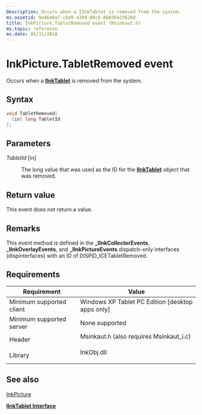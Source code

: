 ```yaml
---
Description: Occurs when a IInkTablet is removed from the system.
ms.assetid: 9a4640a7-cbd9-4304-88c6-86036423628d
title: InkPicture.TabletRemoved event (Msinkaut.h)
ms.topic: reference
ms.date: 05/31/2018
---
```


# InkPicture.TabletRemoved event

Occurs when a [**IInkTablet**](/windows/desktop/api/msinkaut/nn-msinkaut-iinktablet) is removed from the system.

## Syntax


```C++
void TabletRemoved(
  [in] long TabletId
);
```



## Parameters

<dl> <dt>

*TabletId* \[in\]
</dt> <dd>

The long value that was used as the ID for the [**IInkTablet**](/windows/desktop/api/msinkaut/nn-msinkaut-iinktablet) object that was removed.

</dd> </dl>

## Return value

This event does not return a value.

## Remarks

This event method is defined in the **\_IInkCollectorEvents**, **\_IInkOverlayEvents**, and **\_IInkPictureEvents** dispatch-only interfaces (dispinterfaces) with an ID of DISPID\_ICETabletRemoved.

## Requirements



| Requirement | Value |
|-------------------------------------|---------------------------------------------------------------------------------------------------------------------|
| Minimum supported client<br/> | Windows XP Tablet PC Edition \[desktop apps only\]<br/>                                                       |
| Minimum supported server<br/> | None supported<br/>                                                                                           |
| Header<br/>                   | <dl> <dt>Msinkaut.h (also requires Msinkaut\_i.c)</dt> </dl> |
| Library<br/>                  | <dl> <dt>InkObj.dll</dt> </dl>                               |



## See also

<dl> <dt>

[InkPicture](inkpicture-control-reference.md)
</dt> <dt>

[**IInkTablet Interface**](/windows/desktop/api/msinkaut/nn-msinkaut-iinktablet)
</dt> </dl>

 

 




